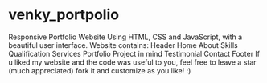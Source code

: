# venky_portpolio
Responsive Portfolio Website Using HTML, CSS and JavaScript, with a beautiful user interface. Website contains:  Header Home About Skills Qualification Services Portfolio Project in mind Testimonial Contact Footer If u liked my website and the code was useful to you, feel free to leave a star (much appreciated) fork it and customize as you like! :)
